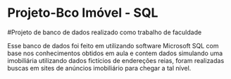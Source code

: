 # Projeto-Bco Imóvel - SQL
#Projeto de banco de dados realizado como trabalho de faculdade

Esse banco de dados foi feito em utilizando software Microsoft SQL com base nos conhecimentos obtidos em aula e contem dados simulando uma imobiliária
utilizando dados fictícios de endereções reias, foram realizadas buscas em sites de anúncios imobiliário para chegar a tal nível.
